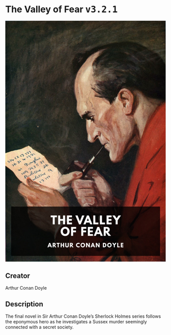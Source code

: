 
# The Valley of Fear <kbd>v3.2.1</kbd>

<center>
  <img src="./cover-1024.jpg"/>
</center>

## Creator
Arthur Conan Doyle

## Description
The final novel in Sir Arthur Conan Doyle’s Sherlock Holmes series follows the eponymous hero as he investigates a Sussex murder seemingly connected with a secret society.
